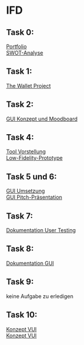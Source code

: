 # IFD

## Task 0:
<a href="https://github.com/kijub/IFD/blob/main/Portfolio_Kim%20Julia%20Bloch.pdf">Portfolio </a><br>
<a href="https://github.com/kijub/IFD/blob/main/SWOT-Analyse_Kim%20Julia%20Bloch.pdf">SWOT-Analyse </a>

## Task 1:  
<a href="https://github.com/kijub/IFD/blob/5239b02496140fff3f7c382fea3377a9e533ddac/The%20Wallet%20Project_Kim%20Julia%20Bloch_IFD.pdf">The Wallet Project </a>

## Task 2:  
<a href="https://github.com/kijub/IFD/blob/089e5c9fb8e0f6549b9a2702c93a2593d48cd486/GUI_%20Konzept%20und%20Moddboard.pdf">GUI Konzept und Moodboard </a>

## Task 4:  
<a href="https://github.com/kijub/IFD/blob/2519ff1c8b2876905a9044959748eb1a601e8947/Figma_von_Kim%20Julia_Bloch.pdf">Tool Vorstellung </a> <br>
<a href="https://github.com/kijub/IFD/blob/1e41dd6112154bdaa30a9a70f75268952242001c/Low%20Fidelity%20Prototype_Kim%20Julia%20Bloch_IFD.pdf">Low-Fidelity-Prototype </a>

## Task 5 und 6:  
<a href="https://xd.adobe.com/view/e6160763-75cb-4bd3-8ff9-3188d30e168b-b345/?fullscreen&hints=off">GUI Umsetzung </a> <br>
<a href="https://github.com/kijub/IFD/blob/22ba10b595b9c4f45e8b69a8447b64e2ed3662e7/Pitch_%20GUI%20%C3%B6kologischer%20Fu%C3%9Fabdruck.pdf">GUI Pitch-Präsentation </a>

## Task 7:  
<a href="https://github.com/kijub/IFD/blob/7234bc397d1a6e5ec94bd23eeb1e43b271a16562/Dokumentation%20User%20Testing%20GUI%20.pdf">Dokumentation User Testing</a>

## Task 8:  
<a href="https://github.com/kijub/IFD/blob/6f4851612f4e17ff3870a0c1ee6bca6524cdb0fa/GUI_Dokumentation_Kim%20Julia%20Bloch%20.pdf">Dokumentation GUI</a>

## Task 9:  
<p>keine Aufgabe zu erledigen</p>

## Task 10:  
<a href="https://github.com/kijub/IFD/blob/1005acf2f110538dc74bfcd2ec86361ec8eb360d/Konzept%20zum%20VUI.pdf">Konzept VUI</a><br>
<a href="https://github.com/kijub/IFD/blob/1005acf2f110538dc74bfcd2ec86361ec8eb360d/Konzept%20zum%20VUI.pdf">Konzept VUI</a>
